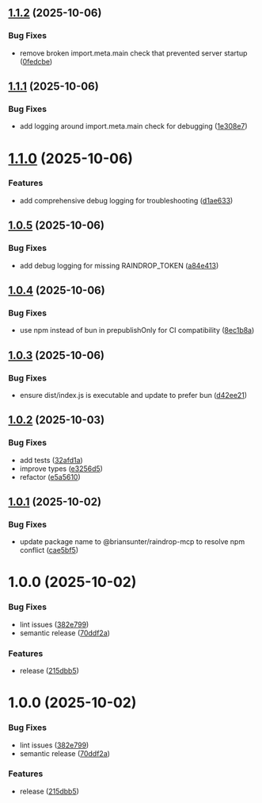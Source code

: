 ## [1.1.2](https://github.com/briansunter/raindrop-mcp/compare/v1.1.1...v1.1.2) (2025-10-06)


### Bug Fixes

* remove broken import.meta.main check that prevented server startup ([0fedcbe](https://github.com/briansunter/raindrop-mcp/commit/0fedcbe6701aea92520cfcd2049ac99e5c4d945d))

## [1.1.1](https://github.com/briansunter/raindrop-mcp/compare/v1.1.0...v1.1.1) (2025-10-06)


### Bug Fixes

* add logging around import.meta.main check for debugging ([1e308e7](https://github.com/briansunter/raindrop-mcp/commit/1e308e71f9eb8e5bd1fdeca7359089293bfb6253))

# [1.1.0](https://github.com/briansunter/raindrop-mcp/compare/v1.0.5...v1.1.0) (2025-10-06)


### Features

* add comprehensive debug logging for troubleshooting ([d1ae633](https://github.com/briansunter/raindrop-mcp/commit/d1ae633b5059df40273b7b4edbb1bb99f609680b))

## [1.0.5](https://github.com/briansunter/raindrop-mcp/compare/v1.0.4...v1.0.5) (2025-10-06)


### Bug Fixes

* add debug logging for missing RAINDROP_TOKEN ([a84e413](https://github.com/briansunter/raindrop-mcp/commit/a84e41352b33cd28d40597a9b86bf94cff471946))

## [1.0.4](https://github.com/briansunter/raindrop-mcp/compare/v1.0.3...v1.0.4) (2025-10-06)


### Bug Fixes

* use npm instead of bun in prepublishOnly for CI compatibility ([8ec1b8a](https://github.com/briansunter/raindrop-mcp/commit/8ec1b8a94e984dcf776477c3f3d2faf8d7d79faa))

## [1.0.3](https://github.com/briansunter/raindrop-mcp/compare/v1.0.2...v1.0.3) (2025-10-06)


### Bug Fixes

* ensure dist/index.js is executable and update to prefer bun ([d42ee21](https://github.com/briansunter/raindrop-mcp/commit/d42ee2151aab856bf8af04871873ccffb99891bf))

## [1.0.2](https://github.com/briansunter/raindrop-mcp/compare/v1.0.1...v1.0.2) (2025-10-03)


### Bug Fixes

* add tests ([32afd1a](https://github.com/briansunter/raindrop-mcp/commit/32afd1aec6c1339d5788e26bcb33f43a78ff3f5c))
* improve types ([e3256d5](https://github.com/briansunter/raindrop-mcp/commit/e3256d50a9817d9b35287ef26a20f38fa8f22553))
* refactor ([e5a5610](https://github.com/briansunter/raindrop-mcp/commit/e5a56105776bfc96ba3b1531033566ec4c5151b8))

## [1.0.1](https://github.com/briansunter/raindrop-mcp/compare/v1.0.0...v1.0.1) (2025-10-02)


### Bug Fixes

* update package name to @briansunter/raindrop-mcp to resolve npm conflict ([cae5bf5](https://github.com/briansunter/raindrop-mcp/commit/cae5bf5ab71affac3cefe50d7abdfaac60d8ba14))

# 1.0.0 (2025-10-02)


### Bug Fixes

* lint issues ([382e799](https://github.com/briansunter/raindrop-mcp/commit/382e7999c06d27def3b059bd0cee65ff7240578c))
* semantic release ([70ddf2a](https://github.com/briansunter/raindrop-mcp/commit/70ddf2a7f4091ac0209db351898a8c9a32c48a47))


### Features

* release ([215dbb5](https://github.com/briansunter/raindrop-mcp/commit/215dbb5406f278655c20b05e252bcfd6633c72c0))

# 1.0.0 (2025-10-02)


### Bug Fixes

* lint issues ([382e799](https://github.com/briansunter/raindrop-mcp/commit/382e7999c06d27def3b059bd0cee65ff7240578c))
* semantic release ([70ddf2a](https://github.com/briansunter/raindrop-mcp/commit/70ddf2a7f4091ac0209db351898a8c9a32c48a47))


### Features

* release ([215dbb5](https://github.com/briansunter/raindrop-mcp/commit/215dbb5406f278655c20b05e252bcfd6633c72c0))
